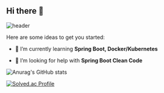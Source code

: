 ## Hi there 👋

![header](https://capsule-render.vercel.app/api?type=wave&color=auto&height=300&section=header&text=KimJinSung%20&fontSize=90)

<!-- **CEOJINSUNG/CEOJINSUNG** is a ✨ _special_ ✨ repository because its `README.md` (this file) appears on your GitHub profile. -->

Here are some ideas to get you started:

<!-- - 🔭 I’m currently working on ... -->
- 🌱 I’m currently learning **Spring Boot, Docker/Kubernetes**
<!-- - 👯 I’m looking to collaborate on ... -->
- 🤔 I’m looking for help with **Spring Boot Clean Code**
<!-- - 💬 Ask me about ... -->
<!-- - 📫 How to reach me: ... -->
<!-- - 😄 Pronouns: ... -->
<!-- - ⚡ Fun fact: ... -->


![Anurag's GitHub stats](https://github-readme-stats.vercel.app/api?username=CEOJINSUNG&count_private=true)

[![Solved.ac Profile](http://mazassumnida.wtf/api/v2/generate_badge?boj=jinsungone)](https://solved.ac/jinsungone/)
